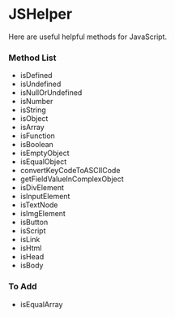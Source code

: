 # JSHelper
Here are useful helpful methods for JavaScript.

### Method List
- isDefined
- isUndefined
- isNullOrUndefined
- isNumber
- isString
- isObject
- isArray
- isFunction
- isBoolean
- isEmptyObject
- isEqualObject
- convertKeyCodeToASCIICode
- getFieldValueInComplexObject
- isDivElement
- isInputElement
- isTextNode
- isImgElement
- isButton
- isScript
- isLink
- isHtml
- isHead
- isBody

### To Add
- isEqualArray
